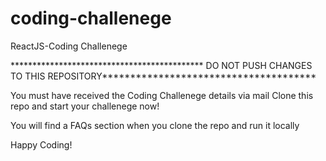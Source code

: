 # coding-challenege
ReactJS-Coding Challenege

******************************************** DO NOT PUSH CHANGES TO THIS REPOSITORY**************************************


You must have received the Coding Challenege details via mail
Clone this repo and start your challenege now!


You will find a FAQs section when you clone the repo and run it locally











Happy Coding!

